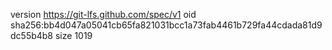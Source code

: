 version https://git-lfs.github.com/spec/v1
oid sha256:bb4d047a05041cb65fa821031bcc1a73fab4461b729fa44cdada81d9dc55b4b8
size 1019
